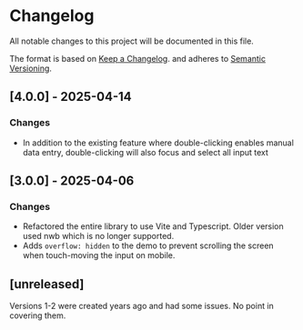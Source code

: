 # Changelog

All notable changes to this project will be documented in this file.

The format is based on [Keep a Changelog](https://keepachangelog.com/en/1.1.0/).
and adheres to [Semantic Versioning](https://semver.org/spec/v2.0.0.html).

## [4.0.0] - 2025-04-14

### Changes

- In addition to the existing feature where double-clicking enables manual data
  entry, double-clicking will also focus and select all input text

## [3.0.0] - 2025-04-06

### Changes

- Refactored the entire library to use Vite and Typescript. Older version used
  nwb which is no longer supported.
- Adds `overflow: hidden` to the demo to prevent scrolling the screen when
  touch-moving the input on mobile.

## [unreleased]

Versions 1-2 were created years ago and had some issues. No point in covering
them.
